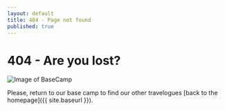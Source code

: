 ```yaml
---
layout: default
title: 404 - Page not found
published: true
---
```

404 - Are you lost?
====================
![Image of BaseCamp](https://upload.wikimedia.org/wikipedia/commons/thumb/7/78/South_Everest_Base_Camp_sleeping_platform.jpg/640px-South_Everest_Base_Camp_sleeping_platform.jpg)

Please, return to our base camp to find our other travelogues [back to the homepage]({{ site.baseurl }}).
